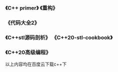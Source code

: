 ### 《C++ primer》 《重构》
### 《代码大全2》
### 《C++stl源码剖析》 《C++20-stl-cookbook》
### 《C++20高级编程》

以上内容均在百度云下载c++下